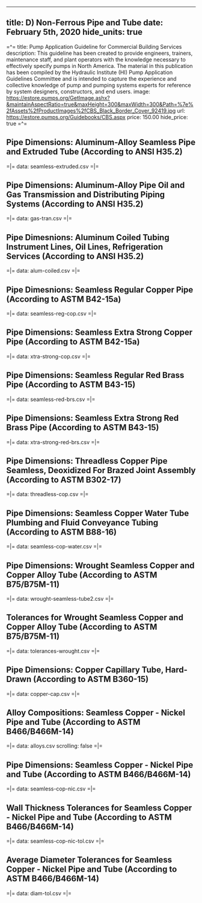 -----
title: D) Non-Ferrous Pipe and Tube
date: February 5th, 2020
hide_units: true
-----

=^=
title: Pump Application Guideline for Commercial Building Services
description: This guideline has been created to provide engineers, trainers, maintenance staff, and plant operators with the knowledge necessary to effectively specify pumps in North America. The material in this publication has been compiled by the Hydraulic Institute (HI) Pump Application Guidelines Committee and is intended to capture the experience and collective knowledge of pump and pumping systems experts for reference by system designers, constructors, and end users.
image: https://estore.pumps.org/GetImage.ashx?&maintainAspectRatio=true&maxHeight=300&maxWidth=300&Path=%7e%2fAssets%2fProductImages%2fCBS_Black_Border_Cover_92419.jpg
url: https://estore.pumps.org/Guidebooks/CBS.aspx
price: 150.00
hide_price: true
=^=

## Pipe Dimensions: Aluminum-Alloy Seamless Pipe and Extruded Tube (According to ANSI H35.2)

=|=
data: seamless-extruded.csv
=|=

## Pipe Dimensions: Aluminum-Alloy Pipe Oil and Gas Transmission and Distributing Piping Systems (According to ANSI H35.2)

=|=
data: gas-tran.csv
=|=

## Pipe Dimesnions: Aluminum Coiled Tubing Instrument Lines, Oil Lines, Refrigeration Services (According to ANSI H35.2)

=|=
data: alum-coiled.csv
=|=

## Pipe Dimesnions: Seamless Regular Copper Pipe (According to ASTM B42-15a)

=|=
data: seamless-reg-cop.csv
=|=

## Pipe Dimensions: Seamless Extra Strong Copper Pipe (According to ASTM B42-15a)

=|=
data: xtra-strong-cop.csv
=|=

## Pipe Dimensions: Seamless Regular Red Brass Pipe (According to ASTM B43-15)

=|=
data: seamless-red-brs.csv
=|=

## Pipe Dimensions: Seamless Extra Strong Red Brass Pipe (According to ASTM B43-15)

=|=
data: xtra-strong-red-brs.csv
=|=

## Pipe Dimensions: Threadless Copper Pipe Seamless, Deoxidized For Brazed Joint Assembly (According to ASTM B302-17)

=|=
data: threadless-cop.csv
=|=

## Pipe Dimensions: Seamless Copper Water Tube Plumbing and Fluid Conveyance Tubing (According to ASTM B88-16)

=|=
data: seamless-cop-water.csv
=|=

## Pipe Dimensions: Wrought Seamless Copper and Copper Alloy Tube (According to ASTM B75/B75M-11)

=|=
data: wrought-seamless-tube2.csv
=|=

## Tolerances for Wrought Seamless Copper and Copper Alloy Tube (According to ASTM B75/B75M-11)

=|=
data: tolerances-wrought.csv
=|=

## Pipe Dimensions: Copper Capillary Tube, Hard-Drawn (According to ASTM B360-15)

=|=
data: copper-cap.csv
=|=

## Alloy Compositions: Seamless Copper - Nickel Pipe and Tube (According to ASTM B466/B466M-14)

=|=
data: alloys.csv
scrolling: false
=|=

## Pipe Dimensions: Seamless Copper - Nickel Pipe and Tube (According to ASTM B466/B466M-14)

=|=
data: seamless-cop-nic.csv
=|=

## Wall Thickness Tolerances for Seamless Copper - Nickel Pipe and Tube (According to ASTM B466/B466M-14)

=|=
data: seamless-cop-nic-tol.csv
=|=

## Average Diameter Tolerances for Seamless Copper - Nickel Pipe and Tube (According to ASTM B466/B466M-14)

=|=
data: diam-tol.csv
=|=
